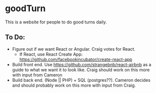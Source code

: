 # goodTurn
This is a website for people to do good turns daily.

## To Do:
* Figure out if we want React or Angular. Craig votes for React.
  * If React, use React Create App: https://github.com/facebookincubator/create-react-app
* Build front end. Use https://github.com/strangebnb/react-airbnb as a guide to what we want it to look like. Craig should work on this more with input from Cameron
* Build back end. (Node || PHP) + SQL (postgres??). Cameron decides and should probably work on this more with input from Craig.
